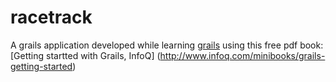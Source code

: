 # racetrack

A grails application developed while learning [grails](http://www.grails.com) 
using this free pdf book: [Getting startted with Grails, InfoQ]
(http://www.infoq.com/minibooks/grails-getting-started)

 